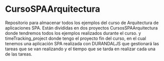 CursoSPAArquitectura
====================

Repositorio para almacenar todos los ejemplos del curso de Arquitectura 
de aplicaciones SPA.
Están divididas en dos proyectos CursosSPAArquitectura donde tendremos todos los ejemplos realizados durante el curso.
y timeTracking_project donde tengo el proyecto fin del curso, en el cual tenemos una aplicación SPA realizada con DURANDALJS que gestionará las tareas que se van realizando y el tiempo que se tarda en realizar cada una de las tareas.
